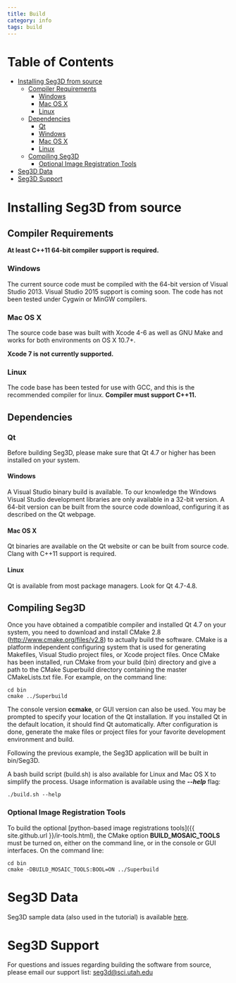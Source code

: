 ```yaml
---
title: Build
category: info
tags: build
---
```


Table of Contents
=================

* [Installing Seg3D from source](#installing-seg3d-from-source)
  * [Compiler Requirements](#compiler-requirements)
    * [Windows](#windows)
    * [Mac OS X](#mac-os-x)
    * [Linux](#linux)
  * [Dependencies](#dependencies)
    * [Qt](#qt)
    * [Windows](#windows)
    * [Mac OS X](#mac-os-x-1)
    * [Linux](#linux-1)
  * [Compiling Seg3D](#compiling-seg3d)
    * [Optional Image Registration Tools](#optional-image-registration-tools)
* [Seg3D Data](#seg3d-data)
* [Seg3D Support](#seg3d-support)

<!-- Created by [gh-md-toc](https://github.com/ekalinin/github-markdown-toc) -->

# Installing Seg3D from source

## Compiler Requirements

**At least C++11 64-bit compiler support is required.**

### Windows

The current source code must be compiled with the 64-bit version of Visual Studio 2013.
Visual Studio 2015 support is coming soon.
The code has not been tested under Cygwin or MinGW compilers.

### Mac OS X

The source code base was built with Xcode 4-6 as well as GNU Make and works for both 
environments on OS X 10.7+.

**Xcode 7 is not currently supported.**

### Linux

The code base has been tested for use with GCC, and this is the recommended compiler for
linux. **Compiler must support C++11.**


## Dependencies

### Qt

Before building Seg3D, please make sure that Qt 4.7 or higher has been installed on your system.

#### Windows

A Visual Studio binary build is available.
To our knowledge the Windows Visual Studio development libraries are only available in a 32-bit version.
A 64-bit version can be built from the source code download, configuring it as described on the Qt webpage.

#### Mac OS X

Qt binaries are available on the Qt website or can be built from source code.
Clang with C++11 support is required.

#### Linux

Qt is available from most package managers. Look for Qt 4.7-4.8.


## Compiling Seg3D

Once you have obtained a compatible compiler and installed Qt 4.7 on your system, you need to 
download and install CMake 2.8 (http://www.cmake.org/files/v2.8) to actually build the software.
CMake is a platform independent configuring system that is used for generating Makefiles,
Visual Studio project files, or Xcode project files.
Once CMake has been installed, run CMake from your build (bin) directory and give a path to the CMake Superbuild directory containing the master CMakeLists.txt file.
For example, on the command line:

```
cd bin
cmake ../Superbuild
```

The console version **ccmake**, or GUI version can also be used.
You may be prompted to specify your location of the Qt installation.
If you installed Qt in the default location, it should find Qt automatically.
After configuration is done, generate the make files or project files for your favorite
development environment and build.

Following the previous example, the Seg3D application will be built in bin/Seg3D.

A bash build script (build.sh) is also available for Linux and Mac OS X to simplify the process.
Usage information is available using the ***--help*** flag:

```
./build.sh --help
```

### Optional Image Registration Tools

To build the optional [python-based image registrations tools]({{ site.github.url }}/ir-tools.html), the CMake option **BUILD_MOSAIC_TOOLS** must be turned on, either on the command line, or in the console or GUI interfaces.
On the command line:

```
cd bin
cmake -DBUILD_MOSAIC_TOOLS:BOOL=ON ../Superbuild
```

# Seg3D Data

Seg3D sample data (also used in the tutorial) is available [here](https://github.com/CIBC-Internal/Seg3DData/releases).

# Seg3D Support

For questions and issues regarding building the software from source, 
please email our support list: seg3d@sci.utah.edu

